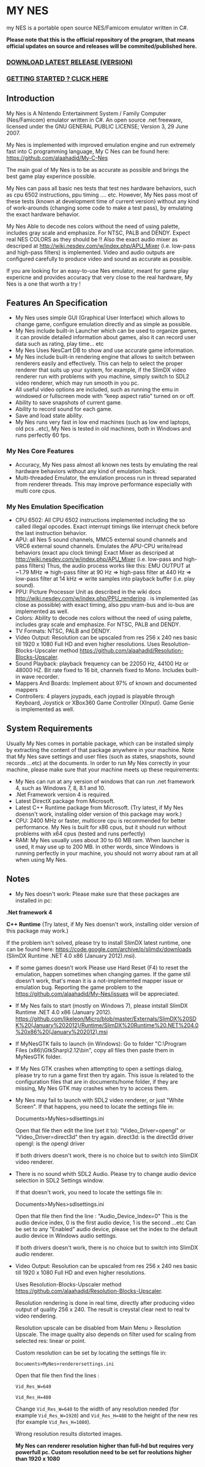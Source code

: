 # MY NES
my NES is a portable open source NES/Famicom emulator written in C#.


**Please note that this is the official repository of the program, that means official updates on source and releases will be commited/published here.**

### [DOWNLOAD LATEST RELEASE (VERSION)](https://github.com/alaahadid/My-Nes/releases)
### [GETTING STARTED ? CLICK HERE](https://github.com/alaahadid/My-Nes/wiki)

## Introduction
My Nes is A Nintendo Entertainment System / Family Computer (Nes/Famicom) emulator written in C#. 
An open source .net freeware, licensed under the GNU GENERAL PUBLIC LICENSE; Version 3, 29 June 2007.

My Nes is implemented with improved emulation engine and run extremely fast into C programming language, 
My C Nes can be found here: <https://github.com/alaahadid/My-C-Nes>

The main goal of My Nes is to be as accurate as possible and brings the best game play experince possible.

My Nes can pass all basic nes tests that test nes hardware behaviors, such as cpu 6502 instructions, 
ppu timing .... etc. However, My Nes pass most of these tests (known at development time of current version) 
without any kind of work-arounds (changing some code to make a test pass), by emulating the exact hardware behavior.

My Nes Able to decode nes colors without the need of using palette, includes gray scale and emphasize. For NTSC, PALB and DENDY.
Expect real NES COLORS as they should be !!
Also the exact audio mixer as descriped at http://wiki.nesdev.com/w/index.php/APU_Mixer (i.e. low-pass and high-pass filters) is implemented.
Video and audio outputs are configured carefully to produce video and sound as accurate as possible.

If you are looking for an easy-to-use Nes emulator, meant for game play expericne and provides accuracy that very close to the real hardware, 
My Nes is a one that worth a try !

## Features An Specification
- My Nes uses simple GUI (Graphical User Interface) which allows to change game, configure emulation directly 
  and as simple as possible.
- My Nes include built-in Launcher which can be used to organize games, it can provide detailed information about
  games, also it can record user data such as rating, play time… etc
- My Nes Uses NesCart DB to show and use accurate game information.
- My Nes include built-in rendering engine that allows to switch between renderers easily and effectively. This can 
  help to select the proper renderer that suits up your system, for example, if the SlimDX video renderer run with 
  problems with you machine, simply switch to SDL2 video renderer, which may run smooth in you pc. 
- All useful video options are included, such as running the emu in windowed or fullscreen mode with “keep aspect ratio” 
  turned on or off.
- Ability to save snapshots of current game.
- Ability to record sound for each game.
- Save and load state ability.
- My Nes runs very fast in low end machines (such as low end laptops, old pcs ..etc), My Nes is tested in old machines, 
  both in Windows and runs perfectly 60 fps.

### My Nes Core Features

- Accuracy, My Nes pass almost all known nes tests by emulating the real hardware behaviors without any kind of emulation 
  hack.
- Multi-threaded Emulator, the emulation process run in thread separated from renderer threads. 
  This may improve performance especially with multi core cpus. 

### My Nes Emulation Specification

- CPU 6502: All CPU 6502 instructions implemented including the so called illegal opcodes.
  Exact interrupt timings like interrupt check before the last instruction behavior.
- APU: all Nes 5 sound channels, MMC5 external sound channels and VRC6 external sound channels.
  Emulates the APU-CPU write/read behaviors (exact apu clock timing)
  Exact Mixer as descriped at http://wiki.nesdev.com/w/index.php/APU_Mixer (i.e. low-pass and high-pass filters) 
  Thus, the audio process works like this:
  EMU OUTPUT at ~1.79 MHz => 
  high-pass filter at 90 Hz => 
  high-pass filter at 440 Hz => 
  low-pass filter at 14 kHz => 
  write samples into playback buffer (i.e. play sound).
- PPU: Picture Processor Unit as described in the wiki docs <http://wiki.nesdev.com/w/index.php/PPU_rendering> .
  is implemented (as close as possible) with exact timing, also ppu vram-bus and io-bus are implemented as well.
- Colors: Ability to decode nes colors without the need of using palette, includes gray scale and emphasize. For NTSC, PALB and DENDY.
- TV Formats: NTSC, PALB and DENDY. 
- Video Output: Resolution can be upscaled from res 256 x 240 nes basic till 1920 x 1080 Full HD and even higher resolutions. 
  Uses Resolution-Blocks-Upscaler method <https://github.com/alaahadid/Resolution-Blocks-Upscaler>.
- Sound Playback: playback frequency can be 22050 Hz, 44100 Hz or 48000 HZ. 
  Bit rate fixed to 16 bit, channels fixed to Mono. Includes built-in wave recorder.
- Mappers And Boards: Implement about 97% of known and documented mappers
- Controllers: 4 players joypads, each joypad is playable through Keyboard, Joystick or XBox360 Game Controller (XInput). 
  Game Genie is implemented as well.

## System Requirements
Usually My Nes comes in portable package, which can be installed simply by extracting the content of that package 
anywhere in your machine.
Note that My Nes save settings and user files (such as states, snapshots, sound records ...etc) at the documents.
In order to run My Nes correctly in your machine, please make sure that your machine meets up these requirements:

- My Nes can run at any version of windows that can run .net framework 4, such as Windows 7, 8, 8.1 and 10.
- .Net Framework version 4 is required.
- Latest DirectX package from Microsoft.
- Latest C++ Runtime package from Microsoft. (Try latest, if My Nes doensn't work, installing older version of this package may work.)
- CPU: 2400 MHz or faster, multicore cpu is recommended for better performance. My Nes is built for x86 cpus, 
  but it should run without problems with x64 cpus (tested and runs perfectly)
- RAM: My Nes usually uses about 30 to 60 MB ram. When launcher is used, it may use up to 200 MB. In other words, 
  since Windows is running perfectly in your machine, you should not worry about ram at all when using My Nes.

## Notes
- My Nes doesn't work:
Please make sure that these packages are installed in pc:

**.Net framework 4**

**C++ Runtime** (Try latest, if My Nes doensn't work, installing older version of this package may work.)

If the problem isn't solved, please try to install SlimDX latest runtime, one can be found here: <https://code.google.com/archive/p/slimdx/downloads> (SlimDX Runtime .NET 4.0 x86 (January 2012).msi).


- If some games doesn't work
  Please use Hard Reset (F4) to reset the emulation, happen sometimes when changing games. If the game stil doesn't work, that's mean it is a not-implemented mapper issue or emulation bug. Reporting the game problem to the <https://github.com/alaahadid/My-Nes/issues> will be appreciated.

- If My Nes fails to start (mostly on Windows 7), please intstall SlimDX Runtime .NET 4.0 x86 (January 2012).
  <https://github.com/likeleon/Micro/blob/master/Externals/SlimDX%20SDK%20(January%202012)/Runtime/SlimDX%20Runtime%20.NET%204.0%20x86%20(January%202012).msi>

- If MyNesGTK fails to launch (in Windows):
  Go to folder "C:\Program Files (x86)\GtkSharp\2.12\bin", copy all files then paste them in MyNesGTK folder.

- If My Nes GTK crashes when attempting to open a settings dialog, please try to run a game first then try again.
  This issue is related to the configuration files that are in documents/home folder, if they are missing, My Nes GTK may crashes when try to access them.

- My Nes may fail to launch with SDL2 video renderer, or just "White Screen".
  If that happens, you need to locate the settings file in:

  Documents>MyNes>sdlsettings.ini

  Open that file then edit the line (set it to):
  "Video_Driver=opengl" or "Video_Driver=direct3d" then try again.
  direct3d: is the direct3d driver
  opengl: is the opengl driver

  If both drivers doesn't work, there is no choice but to switch into SlimDX video renderer.

- There is no sound whith SDL2 Audio.
  Please try to change audio device selection in SDL2 Settings window.

  If that doesn't work, you need to locate the settings file in:

  Documents>MyNes>sdlsettings.ini

  Open that file then find the line :
  "Audio_Device_Index=0"
  This is the audio device index, 0 is the first audio device, 1 is the second ...etc
  Can be set to any "Enabled" audio device, please set the index to the default audio device in Windows audio settings.

  If both drivers doesn't work, there is no choice but to switch into SlimDX audio renderer.
  
- Video Output: Resolution can be upscaled from res 256 x 240 nes basic till 1920 x 1080 Full HD and even higher resolutions. 

  Uses Resolution-Blocks-Upscaler method <https://github.com/alaahadid/Resolution-Blocks-Upscaler>.

  Resolution rendering is done in real time, directly after producing video output of quality 256 x 240. The result is creystal clear next to real tv video rendering.
 
  Resolution upscale can be disabled from Main Menu > Resolution Upscale. The image quality also depends on filter used for scaling from selected res: linear or point.

  Custom resolution can be set by locating the settings file in:

  `Documents>MyNes>renderersettings.ini`

  Open that file then find the lines :

  `Vid_Res_W=640`

  `Vid_Res_H=480`

  Change `Vid_Res_W=640` to the width of any resolution needed (for example `Vid_Res_W=1920`) and `Vid_Res_H=480` to the height of the new res (for example `Vid_Res_H=1080`).

  Wrong resolution results distorted images. 

  **My Nes can renderer resolution higher than full-hd but requires very powerfull pc. Custom resolution need to be set for reolutions higher than 1920 x 1080**
